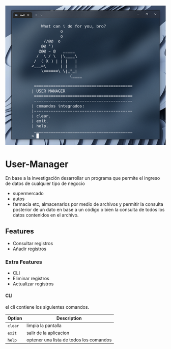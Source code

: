 ![user-manager](./screenshots/userManager.png)
# User-Manager

En base a la investigación desarrollar un programa
que permite el ingreso de datos de cualquier tipo
de negocio
- supermercado 
- autos 
- farmacia
etc, almacenarlos por medio de archivos y permitir la 
consulta posterior de un dato en 
base a un código o bien la consulta de todos 
los datos contenidos en el archivo.

## Features
- Consultar registros
- Añadir registros

### Extra Features
- CLI
- Eliminar registros
- Actualizar registros

#### CLI
el cli contiene los siguientes comandos.

| Option            | Description                               |
| ----------------- | ----------------------------------------- |
| `clear`           | limpia la pantalla                        |
| `exit`            | salir de la aplicacion                    |
| `help`            | optener una lista de todos los comandos   |
